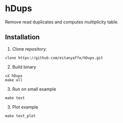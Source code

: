 # hDups

Remove read duplicates and computes multiplicity table.

## Installation

1. Clone repository:
```
clone https://github.com/eitanyaffe/hDups.git
```

2. Build binary
```
cd hDups
make all
```

3. Run on small example
```
make test
```

3. Plot example
```
make test_plot
```
